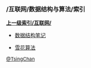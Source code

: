 ### /互联网/数据结构与算法/索引


**[上一级索引/互联网/](/互联网/)**

- [数据结构笔记](/互联网/数据结构与算法/数据结构笔记)

- [雪花算法](/互联网/数据结构与算法/雪花算法)


<font size=2 color='grey'> [@TsingChan](http://www.9ong.com/) </font>


